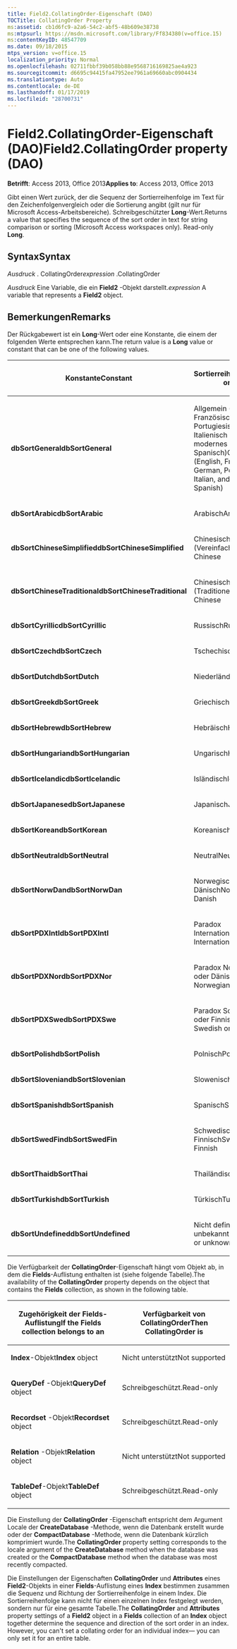 ```yaml
---
title: Field2.CollatingOrder-Eigenschaft (DAO)
TOCTitle: CollatingOrder Property
ms:assetid: cb1d6fc9-a2a6-54c2-abf5-48b609e38738
ms:mtpsurl: https://msdn.microsoft.com/library/Ff834380(v=office.15)
ms:contentKeyID: 48547709
ms.date: 09/18/2015
mtps_version: v=office.15
localization_priority: Normal
ms.openlocfilehash: 02711fbbf39b058bb88e9568716169825ae4a923
ms.sourcegitcommit: d6695c94415fa47952ee7961a69660abc0904434
ms.translationtype: Auto
ms.contentlocale: de-DE
ms.lasthandoff: 01/17/2019
ms.locfileid: "28700731"
---
```

# <a name="field2collatingorder-property-dao"></a><span data-ttu-id="7d66f-102">Field2.CollatingOrder-Eigenschaft (DAO)</span><span class="sxs-lookup"><span data-stu-id="7d66f-102">Field2.CollatingOrder property (DAO)</span></span>


<span data-ttu-id="7d66f-103">**Betrifft**: Access 2013, Office 2013</span><span class="sxs-lookup"><span data-stu-id="7d66f-103">**Applies to**: Access 2013, Office 2013</span></span>

<span data-ttu-id="7d66f-p101">Gibt einen Wert zurück, der die Sequenz der Sortierreihenfolge im Text für den Zeichenfolgenvergleich oder die Sortierung angibt (gilt nur für Microsoft Access-Arbeitsbereiche). Schreibgeschützter **Long**-Wert.</span><span class="sxs-lookup"><span data-stu-id="7d66f-p101">Returns a value that specifies the sequence of the sort order in text for string comparison or sorting (Microsoft Access workspaces only). Read-only **Long**.</span></span>

## <a name="syntax"></a><span data-ttu-id="7d66f-106">Syntax</span><span class="sxs-lookup"><span data-stu-id="7d66f-106">Syntax</span></span>

<span data-ttu-id="7d66f-107">*Ausdruck* . CollatingOrder</span><span class="sxs-lookup"><span data-stu-id="7d66f-107">*expression* .CollatingOrder</span></span>

<span data-ttu-id="7d66f-108">*Ausdruck* Eine Variable, die ein **Field2** -Objekt darstellt.</span><span class="sxs-lookup"><span data-stu-id="7d66f-108">*expression* A variable that represents a **Field2** object.</span></span>

## <a name="remarks"></a><span data-ttu-id="7d66f-109">Bemerkungen</span><span class="sxs-lookup"><span data-stu-id="7d66f-109">Remarks</span></span>

<span data-ttu-id="7d66f-110">Der Rückgabewert ist ein **Long**-Wert oder eine Konstante, die einem der folgenden Werte entsprechen kann.</span><span class="sxs-lookup"><span data-stu-id="7d66f-110">The return value is a **Long** value or constant that can be one of the following values.</span></span>

<table>
<colgroup>
<col style="width: 50%" />
<col style="width: 50%" />
</colgroup>
<thead>
<tr class="header">
<th><p><span data-ttu-id="7d66f-111">Konstante</span><span class="sxs-lookup"><span data-stu-id="7d66f-111">Constant</span></span></p></th>
<th><p><span data-ttu-id="7d66f-112">Sortierreihenfolge</span><span class="sxs-lookup"><span data-stu-id="7d66f-112">Sort order</span></span></p></th>
</tr>
</thead>
<tbody>
<tr class="odd">
<td><p><span data-ttu-id="7d66f-113"><strong>dbSortGeneral</strong></span><span class="sxs-lookup"><span data-stu-id="7d66f-113"><strong>dbSortGeneral</strong></span></span></p></td>
<td><p><span data-ttu-id="7d66f-114">Allgemein (Englisch, Französisch, Deutsch, Portugiesisch, Italienisch und modernes Spanisch)</span><span class="sxs-lookup"><span data-stu-id="7d66f-114">General (English, French, German, Portuguese, Italian, and Modern Spanish)</span></span></p></td>
</tr>
<tr class="even">
<td><p><span data-ttu-id="7d66f-115"><strong>dbSortArabic</strong></span><span class="sxs-lookup"><span data-stu-id="7d66f-115"><strong>dbSortArabic</strong></span></span></p></td>
<td><p><span data-ttu-id="7d66f-116">Arabisch</span><span class="sxs-lookup"><span data-stu-id="7d66f-116">Arabic</span></span></p></td>
</tr>
<tr class="odd">
<td><p><span data-ttu-id="7d66f-117"><strong>dbSortChineseSimplified</strong></span><span class="sxs-lookup"><span data-stu-id="7d66f-117"><strong>dbSortChineseSimplified</strong></span></span></p></td>
<td><p><span data-ttu-id="7d66f-118">Chinesisch (Vereinfacht)</span><span class="sxs-lookup"><span data-stu-id="7d66f-118">Simplified Chinese</span></span></p></td>
</tr>
<tr class="even">
<td><p><span data-ttu-id="7d66f-119"><strong>dbSortChineseTraditional</strong></span><span class="sxs-lookup"><span data-stu-id="7d66f-119"><strong>dbSortChineseTraditional</strong></span></span></p></td>
<td><p><span data-ttu-id="7d66f-120">Chinesisch (Traditionell)</span><span class="sxs-lookup"><span data-stu-id="7d66f-120">Traditional Chinese</span></span></p></td>
</tr>
<tr class="odd">
<td><p><span data-ttu-id="7d66f-121"><strong>dbSortCyrillic</strong></span><span class="sxs-lookup"><span data-stu-id="7d66f-121"><strong>dbSortCyrillic</strong></span></span></p></td>
<td><p><span data-ttu-id="7d66f-122">Russisch</span><span class="sxs-lookup"><span data-stu-id="7d66f-122">Russian</span></span></p></td>
</tr>
<tr class="even">
<td><p><span data-ttu-id="7d66f-123"><strong>dbSortCzech</strong></span><span class="sxs-lookup"><span data-stu-id="7d66f-123"><strong>dbSortCzech</strong></span></span></p></td>
<td><p><span data-ttu-id="7d66f-124">Tschechisch</span><span class="sxs-lookup"><span data-stu-id="7d66f-124">Czech</span></span></p></td>
</tr>
<tr class="odd">
<td><p><span data-ttu-id="7d66f-125"><strong>dbSortDutch</strong></span><span class="sxs-lookup"><span data-stu-id="7d66f-125"><strong>dbSortDutch</strong></span></span></p></td>
<td><p><span data-ttu-id="7d66f-126">Niederländisch</span><span class="sxs-lookup"><span data-stu-id="7d66f-126">Dutch</span></span></p></td>
</tr>
<tr class="even">
<td><p><span data-ttu-id="7d66f-127"><strong>dbSortGreek</strong></span><span class="sxs-lookup"><span data-stu-id="7d66f-127"><strong>dbSortGreek</strong></span></span></p></td>
<td><p><span data-ttu-id="7d66f-128">Griechisch</span><span class="sxs-lookup"><span data-stu-id="7d66f-128">Greek</span></span></p></td>
</tr>
<tr class="odd">
<td><p><span data-ttu-id="7d66f-129"><strong>dbSortHebrew</strong></span><span class="sxs-lookup"><span data-stu-id="7d66f-129"><strong>dbSortHebrew</strong></span></span></p></td>
<td><p><span data-ttu-id="7d66f-130">Hebräisch</span><span class="sxs-lookup"><span data-stu-id="7d66f-130">Hebrew</span></span></p></td>
</tr>
<tr class="even">
<td><p><span data-ttu-id="7d66f-131"><strong>dbSortHungarian</strong></span><span class="sxs-lookup"><span data-stu-id="7d66f-131"><strong>dbSortHungarian</strong></span></span></p></td>
<td><p><span data-ttu-id="7d66f-132">Ungarisch</span><span class="sxs-lookup"><span data-stu-id="7d66f-132">Hungarian</span></span></p></td>
</tr>
<tr class="odd">
<td><p><span data-ttu-id="7d66f-133"><strong>dbSortIcelandic</strong></span><span class="sxs-lookup"><span data-stu-id="7d66f-133"><strong>dbSortIcelandic</strong></span></span></p></td>
<td><p><span data-ttu-id="7d66f-134">Isländisch</span><span class="sxs-lookup"><span data-stu-id="7d66f-134">Icelandic</span></span></p></td>
</tr>
<tr class="even">
<td><p><span data-ttu-id="7d66f-135"><strong>dbSortJapanese</strong></span><span class="sxs-lookup"><span data-stu-id="7d66f-135"><strong>dbSortJapanese</strong></span></span></p></td>
<td><p><span data-ttu-id="7d66f-136">Japanisch</span><span class="sxs-lookup"><span data-stu-id="7d66f-136">Japanese</span></span></p></td>
</tr>
<tr class="odd">
<td><p><span data-ttu-id="7d66f-137"><strong>dbSortKorean</strong></span><span class="sxs-lookup"><span data-stu-id="7d66f-137"><strong>dbSortKorean</strong></span></span></p></td>
<td><p><span data-ttu-id="7d66f-138">Koreanisch</span><span class="sxs-lookup"><span data-stu-id="7d66f-138">Korean</span></span></p></td>
</tr>
<tr class="even">
<td><p><span data-ttu-id="7d66f-139"><strong>dbSortNeutral</strong></span><span class="sxs-lookup"><span data-stu-id="7d66f-139"><strong>dbSortNeutral</strong></span></span></p></td>
<td><p><span data-ttu-id="7d66f-140">Neutral</span><span class="sxs-lookup"><span data-stu-id="7d66f-140">Neutral</span></span></p></td>
</tr>
<tr class="odd">
<td><p><span data-ttu-id="7d66f-141"><strong>dbSortNorwDan</strong></span><span class="sxs-lookup"><span data-stu-id="7d66f-141"><strong>dbSortNorwDan</strong></span></span></p></td>
<td><p><span data-ttu-id="7d66f-142">Norwegisch oder Dänisch</span><span class="sxs-lookup"><span data-stu-id="7d66f-142">Norwegian or Danish</span></span></p></td>
</tr>
<tr class="even">
<td><p><span data-ttu-id="7d66f-143"><strong>dbSortPDXIntl</strong></span><span class="sxs-lookup"><span data-stu-id="7d66f-143"><strong>dbSortPDXIntl</strong></span></span></p></td>
<td><p><span data-ttu-id="7d66f-144">Paradox International</span><span class="sxs-lookup"><span data-stu-id="7d66f-144">Paradox International</span></span></p></td>
</tr>
<tr class="odd">
<td><p><span data-ttu-id="7d66f-145"><strong>dbSortPDXNor</strong></span><span class="sxs-lookup"><span data-stu-id="7d66f-145"><strong>dbSortPDXNor</strong></span></span></p></td>
<td><p><span data-ttu-id="7d66f-146">Paradox Norwegisch oder Dänisch</span><span class="sxs-lookup"><span data-stu-id="7d66f-146">Paradox Norwegian or Danish</span></span></p></td>
</tr>
<tr class="even">
<td><p><span data-ttu-id="7d66f-147"><strong>dbSortPDXSwe</strong></span><span class="sxs-lookup"><span data-stu-id="7d66f-147"><strong>dbSortPDXSwe</strong></span></span></p></td>
<td><p><span data-ttu-id="7d66f-148">Paradox Schwedisch oder Finnisch</span><span class="sxs-lookup"><span data-stu-id="7d66f-148">Paradox Swedish or Finnish</span></span></p></td>
</tr>
<tr class="odd">
<td><p><span data-ttu-id="7d66f-149"><strong>dbSortPolish</strong></span><span class="sxs-lookup"><span data-stu-id="7d66f-149"><strong>dbSortPolish</strong></span></span></p></td>
<td><p><span data-ttu-id="7d66f-150">Polnisch</span><span class="sxs-lookup"><span data-stu-id="7d66f-150">Polish</span></span></p></td>
</tr>
<tr class="even">
<td><p><span data-ttu-id="7d66f-151"><strong>dbSortSlovenian</strong></span><span class="sxs-lookup"><span data-stu-id="7d66f-151"><strong>dbSortSlovenian</strong></span></span></p></td>
<td><p><span data-ttu-id="7d66f-152">Slowenisch</span><span class="sxs-lookup"><span data-stu-id="7d66f-152">Slovenian</span></span></p></td>
</tr>
<tr class="odd">
<td><p><span data-ttu-id="7d66f-153"><strong>dbSortSpanish</strong></span><span class="sxs-lookup"><span data-stu-id="7d66f-153"><strong>dbSortSpanish</strong></span></span></p></td>
<td><p><span data-ttu-id="7d66f-154">Spanisch</span><span class="sxs-lookup"><span data-stu-id="7d66f-154">Spanish</span></span></p></td>
</tr>
<tr class="even">
<td><p><span data-ttu-id="7d66f-155"><strong>dbSortSwedFin</strong></span><span class="sxs-lookup"><span data-stu-id="7d66f-155"><strong>dbSortSwedFin</strong></span></span></p></td>
<td><p><span data-ttu-id="7d66f-156">Schwedisch oder Finnisch</span><span class="sxs-lookup"><span data-stu-id="7d66f-156">Swedish or Finnish</span></span></p></td>
</tr>
<tr class="odd">
<td><p><span data-ttu-id="7d66f-157"><strong>dbSortThai</strong></span><span class="sxs-lookup"><span data-stu-id="7d66f-157"><strong>dbSortThai</strong></span></span></p></td>
<td><p><span data-ttu-id="7d66f-158">Thailändisch</span><span class="sxs-lookup"><span data-stu-id="7d66f-158">Thai</span></span></p></td>
</tr>
<tr class="even">
<td><p><span data-ttu-id="7d66f-159"><strong>dbSortTurkish</strong></span><span class="sxs-lookup"><span data-stu-id="7d66f-159"><strong>dbSortTurkish</strong></span></span></p></td>
<td><p><span data-ttu-id="7d66f-160">Türkisch</span><span class="sxs-lookup"><span data-stu-id="7d66f-160">Turkish</span></span></p></td>
</tr>
<tr class="odd">
<td><p><span data-ttu-id="7d66f-161"><strong>dbSortUndefined</strong></span><span class="sxs-lookup"><span data-stu-id="7d66f-161"><strong>dbSortUndefined</strong></span></span></p></td>
<td><p><span data-ttu-id="7d66f-162">Nicht definiert oder unbekannt</span><span class="sxs-lookup"><span data-stu-id="7d66f-162">Undefined or unknown</span></span></p></td>
</tr>
</tbody>
</table>


<span data-ttu-id="7d66f-163">Die Verfügbarkeit der **CollatingOrder**-Eigenschaft hängt vom Objekt ab, in dem die **Fields**-Auflistung enthalten ist (siehe folgende Tabelle).</span><span class="sxs-lookup"><span data-stu-id="7d66f-163">The availability of the **CollatingOrder** property depends on the object that contains the **Fields** collection, as shown in the following table.</span></span>

<table>
<colgroup>
<col style="width: 50%" />
<col style="width: 50%" />
</colgroup>
<thead>
<tr class="header">
<th><p><span data-ttu-id="7d66f-164">Zugehörigkeit der Fields-Auflistung</span><span class="sxs-lookup"><span data-stu-id="7d66f-164">If the Fields collection belongs to an</span></span></p></th>
<th><p><span data-ttu-id="7d66f-165">Verfügbarkeit von CollatingOrder</span><span class="sxs-lookup"><span data-stu-id="7d66f-165">Then CollatingOrder is</span></span></p></th>
</tr>
</thead>
<tbody>
<tr class="odd">
<td><p><span data-ttu-id="7d66f-166"><strong>Index</strong>-Objekt</span><span class="sxs-lookup"><span data-stu-id="7d66f-166"><strong>Index</strong> object</span></span></p></td>
<td><p><span data-ttu-id="7d66f-167">Nicht unterstützt</span><span class="sxs-lookup"><span data-stu-id="7d66f-167">Not supported</span></span></p></td>
</tr>
<tr class="even">
<td><p><span data-ttu-id="7d66f-168"><strong>QueryDef</strong> -Objekt</span><span class="sxs-lookup"><span data-stu-id="7d66f-168"><strong>QueryDef</strong> object</span></span></p></td>
<td><p><span data-ttu-id="7d66f-169">Schreibgeschützt.</span><span class="sxs-lookup"><span data-stu-id="7d66f-169">Read-only</span></span></p></td>
</tr>
<tr class="odd">
<td><p><span data-ttu-id="7d66f-170"><strong>Recordset</strong> -Objekt</span><span class="sxs-lookup"><span data-stu-id="7d66f-170"><strong>Recordset</strong> object</span></span></p></td>
<td><p><span data-ttu-id="7d66f-171">Schreibgeschützt.</span><span class="sxs-lookup"><span data-stu-id="7d66f-171">Read-only</span></span></p></td>
</tr>
<tr class="even">
<td><p><span data-ttu-id="7d66f-172"><strong>Relation</strong> -Objekt</span><span class="sxs-lookup"><span data-stu-id="7d66f-172"><strong>Relation</strong> object</span></span></p></td>
<td><p><span data-ttu-id="7d66f-173">Nicht unterstützt</span><span class="sxs-lookup"><span data-stu-id="7d66f-173">Not supported</span></span></p></td>
</tr>
<tr class="odd">
<td><p><span data-ttu-id="7d66f-174"><strong>TableDef</strong>-Objekt</span><span class="sxs-lookup"><span data-stu-id="7d66f-174"><strong>TableDef</strong> object</span></span></p></td>
<td><p><span data-ttu-id="7d66f-175">Schreibgeschützt.</span><span class="sxs-lookup"><span data-stu-id="7d66f-175">Read-only</span></span></p></td>
</tr>
</tbody>
</table>


<span data-ttu-id="7d66f-176">Die Einstellung der **CollatingOrder** -Eigenschaft entspricht dem Argument Locale der **CreateDatabase** -Methode, wenn die Datenbank erstellt wurde oder der **CompactDatabase** -Methode, wenn die Datenbank kürzlich komprimiert wurde.</span><span class="sxs-lookup"><span data-stu-id="7d66f-176">The **CollatingOrder** property setting corresponds to the locale argument of the **CreateDatabase** method when the database was created or the **CompactDatabase** method when the database was most recently compacted.</span></span>

<span data-ttu-id="7d66f-p102">Die Einstellungen der Eigenschaften **CollatingOrder** und **Attributes** eines **Field2**-Objekts in einer **Fields**-Auflistung eines **Index** bestimmen zusammen die Sequenz und Richtung der Sortierreihenfolge in einem Index. Die Sortierreihenfolge kann nicht für einen einzelnen Index festgelegt werden, sondern nur für eine gesamte Tabelle.</span><span class="sxs-lookup"><span data-stu-id="7d66f-p102">The **CollatingOrder** and **Attributes** property settings of a **Field2** object in a **Fields** collection of an **Index** object together determine the sequence and direction of the sort order in an index. However, you can't set a collating order for an individual index— you can only set it for an entire table.</span></span>

